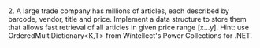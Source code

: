 <br>2. A large trade company has millions of articles, each described by barcode, vendor, title and price. Implement a data structure to store them that allows fast retrieval of all articles in given price range [x…y]. Hint: use OrderedMultiDictionary<K,T> from Wintellect's Power Collections for .NET. </br>
